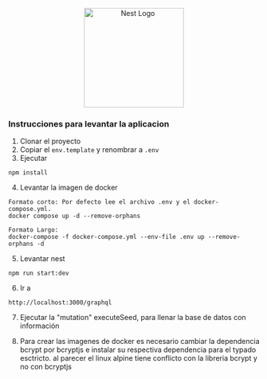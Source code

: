 <p align="center">
  <a href="http://nestjs.com/" target="blank"><img src="https://nestjs.com/img/logo-small.svg" width="200" alt="Nest Logo" /></a>
</p>

### Instrucciones para levantar la aplicacion
1. Clonar el proyecto
2. Copiar el ```env.template``` y renombrar a ```.env```
3. Ejecutar
```
npm install
```
4. Levantar la imagen de docker

```
Formato corto: Por defecto lee el archivo .env y el docker-compose.yml.
docker compose up -d --remove-orphans

Formato Largo:
docker-compose -f docker-compose.yml --env-file .env up --remove-orphans -d
```



5. Levantar nest
```
npm run start:dev
```
6. Ir a
```
http://localhost:3000/graphql
```
7. Ejecutar la "mutation" executeSeed, para llenar la base de datos con información

8. Para crear las imagenes de docker es necesario cambiar la dependencia bcrypt por bcryptjs e instalar su respectiva dependencia para el typado esctricto. al parecer el linux alpine tiene conflicto con la libreria bcrypt y no con bcryptjs